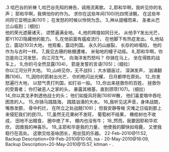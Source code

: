 .3 
哈巴谷的祈祷 
1_哈巴谷先知的祷告，调用流离歌。 
2_耶和华啊，我听见你的名声； 
耶和华啊，我惧怕你的作为。 
求你在这些年间(100)托四愕淖魑， 
在这些年间将它显明出来(101)； 
在发怒的时候以怜悯为念。 
3_神从提幔而来， 
圣者从巴兰山临到；（细拉）  
他的荣光遮蔽诸天， 
颂赞遍满全地。 
4_他的辉煌如同日光， 
从他手Y发出光芒， 
那Y(102)隐藏他的能力。 
5_在他前面有瘟疫流行， 
在他脚下有热症发出。 
6_他站立，震动(103)大地， 
他观看，震动列国。 
永久的山崩裂， 
长存的岭塌陷， 
他的作为与古时一样。 
7_我见古珊的帐棚遭难， 
米甸地的幔子动摇。 
8_耶和华啊，你岂是向江河发怒， 
向江河生气， 
向海洋发烈怒吗？ 
你骑在马上， 
坐在得胜的战车上， 
9_你的弓全然显露(104)， 
箭是发誓的言语(105)；（细拉）  
你以江河分开大地。 
10_山岭见你，无不战抖； 
大水锢亩过， 
深渊发声， 
汹涌翻腾(106)。 
11_因你的箭射出光芒， 
你的枪闪出光耀， 
日月都停在原处。 
12_你发怒遍行大地， 
以怒气责打列国，如打谷一般。 
13_你出来拯救你的百姓， 
拯救你的受膏者； 
你打破恶人之家的头， 
暴露其根基，直到颈项(107)。（细拉）  
14_你以其戈矛刺透他战士的头； 
他们如旋风将我(108)W散， 
他们喜爱暗中吞吃困苦的人。 
15_你骑马践踏海， 
践踏汹涌的大水。 
16_我听见这声音，身体战兢， 
嘴唇发颤， 
骨中朽烂， 
在所立之处战兢(109)； 
但我安静等候 
灾难之日临到那上来侵犯我们的民(1)。 
17_虽然无花果树不发旺， 
葡萄树不结果， 
橄榄树也不收成， 
田地不出粮食， 
圈中绝了羊， 
棚内也没有牛； 
18_然而，我要因耶和华欢欣， 
因救我的神喜乐。 
19_主耶和华是我的力量， 
他使我的脚快如母鹿， 
又使我稳行在高处。 
这歌交给圣咏团长，用丝弦的乐器。 
22-Feb-2010@11:52, Backup Description=09-Feb-2010@10:06, isa - 
20-May-2010@16:09, Backup Description=20-May-2010@15:57, kitman - 
.